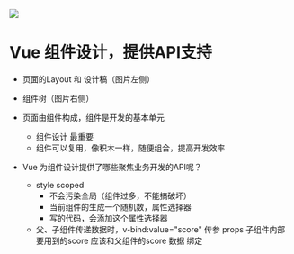 ![](https://static001.geekbang.org/resource/image/0e/39/0e922d413eeeac4378233baa254dd039.png?wh=1406x544)

# Vue 组件设计，提供API支持

- 页面的Layout 和 设计稿（图片左侧）
- 组件树（图片右侧）

- 页面由组件构成，组件是开发的基本单元
   - 组件设计 最重要
   - 组件可以复用，像积木一样，随便组合，提高开发效率 

- Vue 为组件设计提供了哪些聚焦业务开发的API呢？
   - style  scoped 
       - 不会污染全局（组件过多，不能搞破坏） 
       - 当前组件的生成一个随机数，属性选择器
       - 写的代码，会添加这个属性选择器
   - 父、子组件传递数据时，v-bind:value="score" 传参 props 
        子组件内部要用到的score 应该和父组件的score 数据 绑定
